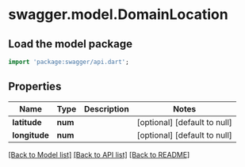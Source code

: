 # swagger.model.DomainLocation

## Load the model package
```dart
import 'package:swagger/api.dart';
```

## Properties
Name | Type | Description | Notes
------------ | ------------- | ------------- | -------------
**latitude** | **num** |  | [optional] [default to null]
**longitude** | **num** |  | [optional] [default to null]

[[Back to Model list]](../README.md#documentation-for-models) [[Back to API list]](../README.md#documentation-for-api-endpoints) [[Back to README]](../README.md)


